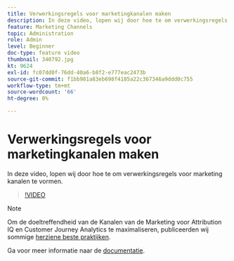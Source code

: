 ```yaml
---
title: Verwerkingsregels voor marketingkanalen maken
description: In deze video, lopen wij door hoe te om verwerkingsregels voor marketing kanalen te vormen.
feature: Marketing Channels
topic: Administration
role: Admin
level: Beginner
doc-type: feature video
thumbnail: 340792.jpg
kt: 9624
exl-id: fc07dd0f-76dd-40a6-b8f2-e777eac2473b
source-git-commit: f1bb981a83eb698f4185a22c367346a9ddd0c755
workflow-type: tm+mt
source-wordcount: '66'
ht-degree: 0%

---
```


# Verwerkingsregels voor marketingkanalen maken

In deze video, lopen wij door hoe te om verwerkingsregels voor marketing kanalen te vormen.

>[!VIDEO](https://video.tv.adobe.com/v/340792/?quality=12&learn=on)

>[!NOTE]
>
>Om de doeltreffendheid van de Kanalen van de Marketing voor Attribution IQ en Customer Journey Analytics te maximaliseren, publiceerden wij sommige [herziene beste praktijken](https://experienceleague.adobe.com/docs/analytics/components/marketing-channels/mchannel-best-practices.html?lang=nl-NL).

Ga voor meer informatie naar de [documentatie](https://experienceleague.adobe.com/docs/analytics/admin/admin-tools/manage-report-suites/edit-report-suite/marketing-channels/c-rules.html?lang=nl-NL).
